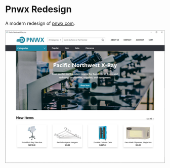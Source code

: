 # Pnwx Redesign
A modern redesign of [pnwx.com](http://pnwx.com/).

![preview](/readme_img/pnwx_final.jpg)
